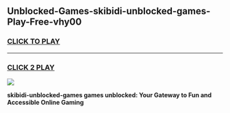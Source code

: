 
## Unblocked-Games-skibidi-unblocked-games-Play-Free-vhy00
<h3>
<a href="https://premium76.site?title=skibidi-unblocked-games&ref=09A">CLICK TO PLAY</a></h3>
<hr>

<h3>
<a href="https://premium76.site?title=skibidi-unblocked-games&ref=09A">CLICK 2 PLAY</a>
  
</h3>

<a href="https://premium76.site?title=skibidi-unblocked-games&ref=09A"><img src="https://clearcache.store/games.png"></a>


**skibidi-unblocked-games games unblocked: Your Gateway to Fun and Accessible Online Gaming**
